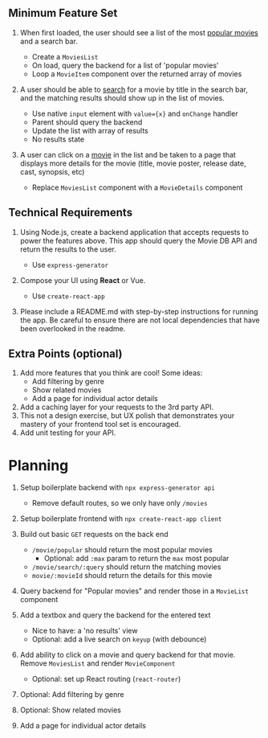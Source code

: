 ## Minimum Feature Set

1. When first loaded, the user should see a list of the most [popular movies](https://developers.themoviedb.org/3/movies/get-popular-movies) and a search bar.
    
    - Create a `MoviesList`
    - On load, query the backend for a list of 'popular movies'
    - Loop a `MovieItem` component over the returned array of movies


2. A user should be able to [search](https://developers.themoviedb.org/3/search/search-movies) for a movie by title in the search bar, and the matching results should show up in the list of movies.

    - Use native `input` element with `value={x}` and `onChange` handler
    - Parent should query the backend
    - Update the list with array of results
    - No results state

3. A user can click on a [movie](https://developers.themoviedb.org/3/movies) in the list and be taken to a page that displays more details for the movie (title, movie poster, release date, cast, synopsis, etc)

    - Replace `MoviesList` component with a `MovieDetails` component 

## Technical Requirements

1. Using Node.js, create a backend application that accepts requests to power the features above. This app should query the Movie DB API and return the results to the user.

    - Use `express-generator`

2. Compose your UI using **React** or Vue.

    - Use `create-react-app`

3. Please include a README.md with step-by-step instructions for running the app. Be careful to ensure there are not local dependencies that have been overlooked in the readme.


## Extra Points (optional)
1. Add more features that you think are cool! Some ideas:
    - Add filtering by genre
    - Show related movies
    - Add a page for individual actor details
2. Add a caching layer for your requests to the 3rd party API.
3. This not a design exercise, but UX polish that demonstrates your mastery of your frontend tool set is encouraged.
4. Add unit testing for your API.


# Planning

1. Setup boilerplate backend with `npx express-generator api`
    - Remove default routes, so we only have only `/movies`
2. Setup boilerplate frontend with `npx create-react-app client`

3. Build out basic `GET` requests on the back end
    - `/movie/popular` should return the most popular movies
        - Optional: add `:max` param to return the `max` most popular
    - `/movie/search/:query` should return the matching movies
    - `movie/:movieId` should return the details for this movie
    
4. Query backend for "Popular movies" and render those in a `MovieList` component

5. Add a textbox and query the backend for the entered text
    - Nice to have: a 'no results' view
    - Optional: add a live search on `keyup` (with debounce) 

6. Add ability to click on a movie and query backend for that movie. Remove `MoviesList` and render `MovieComponent`
    - Optional: set up React routing (`react-router`)


7. Optional: Add filtering by genre
8. Optional: Show related movies
9. Add a page for individual actor details